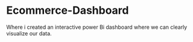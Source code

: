 # Ecommerce-Dashboard
Where i created an interactive power Bi dashboard where we can clearly visualize our data.
